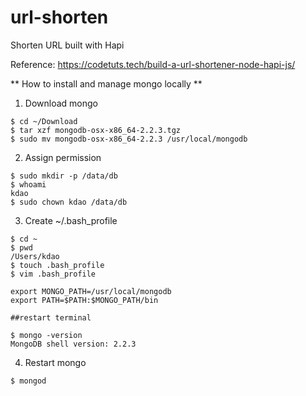 # url-shorten
Shorten URL built with Hapi

Reference: https://codetuts.tech/build-a-url-shortener-node-hapi-js/


** How to install and manage mongo locally **

1. Download mongo
```
$ cd ~/Download
$ tar xzf mongodb-osx-x86_64-2.2.3.tgz
$ sudo mv mongodb-osx-x86_64-2.2.3 /usr/local/mongodb
```

2. Assign permission
```
$ sudo mkdir -p /data/db
$ whoami
kdao
$ sudo chown kdao /data/db
```

3. Create ~/.bash_profile
```
$ cd ~
$ pwd
/Users/kdao
$ touch .bash_profile
$ vim .bash_profile

export MONGO_PATH=/usr/local/mongodb
export PATH=$PATH:$MONGO_PATH/bin

##restart terminal

$ mongo -version
MongoDB shell version: 2.2.3
```

4. Restart mongo

```
$ mongod
```
